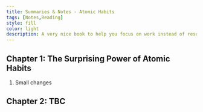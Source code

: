 ```yaml
---
title: Summaries & Notes - Atomic Habits
tags: [Notes,Reading]
style: fill
color: light
description: A very nice book to help you focus on work instead of results, process instead of goals.
---
```






## Chapter 1: The Surprising Power of Atomic Habits

1. Small changes

## Chapter 2: TBC
